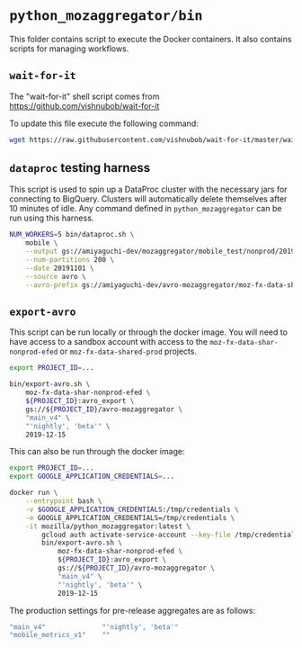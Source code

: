 # `python_mozaggregator/bin`

This folder contains script to execute the Docker containers. It also contains
scripts for managing workflows.

## `wait-for-it`

The "wait-for-it" shell script comes from https://github.com/vishnubob/wait-for-it

To update this file execute the following command:

```bash
wget https://raw.githubusercontent.com/vishnubob/wait-for-it/master/wait-for-it.sh -O bin/wait-for-it.sh
```

## `dataproc` testing harness

This script is used to spin up a DataProc cluster with the necessary jars for
connecting to BigQuery. Clusters will automatically delete themselves after 10
minutes of idle. Any command defined in `python_mozaggregator` can be run using
this harness.

```bash
NUM_WORKERS=5 bin/dataproc.sh \
    mobile \
    --output gs://amiyaguchi-dev/mozaggregator/mobile_test/nonprod/20191101/ \
    --num-partitions 200 \
    --date 20191101 \
    --source avro \
    --avro-prefix gs://amiyaguchi-dev/avro-mozaggregator/moz-fx-data-shar-nonprod-efed
```

## `export-avro`

This script can be run locally or through the docker image. You will need to
have access to a sandbox account with access to the
`moz-fx-data-shar-nonprod-efed` or `moz-fx-data-shared-prod` projects.

```bash
export PROJECT_ID=...

bin/export-avro.sh \
    moz-fx-data-shar-nonprod-efed \
    ${PROJECT_ID}:avro_export \
    gs://${PROJECT_ID}/avro-mozaggregator \
    "main_v4" \
    "'nightly', 'beta'" \
    2019-12-15
```

This can also be run through the docker image:

```bash
export PROJECT_ID=...
export GOOGLE_APPLICATION_CREDENTIALS=...

docker run \
    --entrypoint bash \
    -v $GOOGLE_APPLICATION_CREDENTIALS:/tmp/credentials \
    -e GOOGLE_APPLICATION_CREDENTIALS=/tmp/credentials \
    -it mozilla/python_mozaggregator:latest \
        gcloud auth activate-service-account --key-file /tmp/credentials && \
        bin/export-avro.sh \
            moz-fx-data-shar-nonprod-efed \
            ${PROJECT_ID}:avro_export \
            gs://${PROJECT_ID}/avro-mozaggregator \
            "main_v4" \
            "'nightly', 'beta'" \
            2019-12-15
```

The production settings for pre-release aggregates are as follows:

```bash
"main_v4"              "'nightly', 'beta'"
"mobile_metrics_v1"    ""
```
